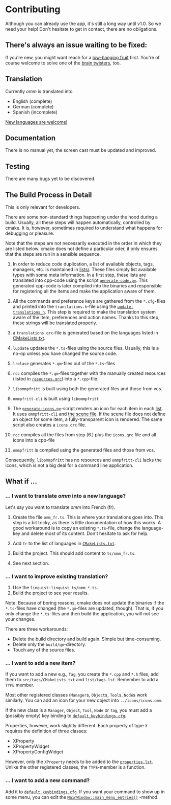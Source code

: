 # Contributing
Although you can already use the app, it's still a long way until v1.0.
So we need your help!
Don't hesitate to get in contact, there are no obligations.

## There's always an issue waiting to be fixed:
If you're new, you might want reach for a [low-hanging fruit](https://github.com/pasbi/ommpfritt/labels/good%20first%20issue)
first.
You're of course welcome to solve one of the [brain twisters](https://github.com/pasbi/ommpfritt/issues), too.

## Translation
Currently *omm* is translated into
-   English (complete)
-   German (complete)
-   Spanish (incomplete)

[New languages are welcome!](doc/translate.md)

## Documentation
There is no manual yet, the screen cast must be updated and improved.

## Testing
There are many bugs yet to be discovered.

## The Build Process in Detail
This is only relevant for developers.

There are some non-standard things happening under the hood during a build.
Usually, all these steps will happen automatically, controlled by cmake.
It is, however, sometimes required to understand what happens for debugging
or pleasure.

Note that the steps are not necessarily executed in the order in which they
are listed below.
cmake does not define a particular oder, it only ensures that the steps are run
in a sensible sequence.

1.   In order to reduce code duplication, a list of available objects, tags,
managers, etc. is maintained in [lists/](../lists).
These files simply list available types with some meta information.
In a first step, these lists are translated into cpp-code using the script
[`generate-code.py`](../build-scripts/generate-code.py).
This generated cpp-code is later compiled into the binaries and responsible
for registering all the items and make the application aware of them.

2.   All the commands and preference keys are gathered from the
`*.cfg`-files and printed into the `translations.h`-file using the
[`update-translations_h`](../build-scripts/update-translations_h.py).
This step is required to make the translation system aware of the item, 
preferences and action names.
Thanks to this step, these strings will be translated properly.

3.  a `translations.qrc`-file is generated based on the languages listed in
[CMakeLists.txt](../CMakeLists.txt).

4.  `lupdate` updates the `*.ts`-files using the source files.
Usually, this is a no-op unless you have changed the source code.

5.  `lrelase` generates `*.qm`-files out of the `*.ts`-files

6.  `rcc` compiles the `*.qm`-files together with the manually created
resources (listed in [`resources.qrc`](../resources.qrc)) into a `*.cpp`-file.

7.  `libommpfritt` is built using both the generated files and those from vcs.

8.  `ommpfritt-cli` is built using `libommpfritt`

9.  The [`generate-icons.py`](../build-scripts/generate-icons.py)-script
renders an icon for each item in each [list](../lists).
It uses `ommpfritt-cli` and [the scene file](../icons/icons.omm).
If the scene file does not define an object for some item, a fully-transparent
icon is rendered.
The same script also creates a `icons.qrc` file.

10. `rcc` compiles all the files from step (6.) plus the `icons.qrc` file and
all icons into a cpp-file

11. `ommpfritt` is compiled using the generated files and those from vcs.

Consequently, `libommpfritt` has no resources and `ommpfritt-cli` lacks the
icons, which is not a big deal for a command line application.


## What if ...

### ... I want to translate *omm* into a new language?
Let's say you want to translate *omm* into French (fr).

1.  Create the file `omm_fr.ts`. This is where your translations goes into.
This step is a bit tricky, as there is little documentation of how this works.
A good workaround is to copy an existing `*.ts`-file, change the language-key
and delete most of its content.
Don't hesitate to ask for help.

2.  Add `fr` to the list of languages in [`CMakeLists.txt`](../CMakeLists.txt).

3.  Build the project.
This should add content to `ts/omm_fr.ts`.

4. See next section.

### ... I want to improve existing translation?

1.  Use the `linguist`: `linguist ts/omm_*.ts`.
2.  Build the project to see your results.

Note: Because of boring reasons, cmake does not update the binaries if the 
`*.ts`-files have changed (the `*.qm`-files are updated, though).
That is, if you only change the `*.ts`-files and then build the application,
you will not see your changes.

There are three workarounds:
-   Delete the build directory and build again. Simple but time-consuming.
-   Delete only the `build/qm`-directory.
-   Touch any of the source files.

### ... I want to add a new item?

If you want to add a new e.g., `Tag`, you create the `*.cpp` and `*.h` files,
add them to `src/tags/CMakeLists.txt` and `list/tags.lst`.
Remember to add a `TYPE` member.

Most other registered classes (`Manager`s, `Object`s, `Tool`s, `Node`s work
similarly.
You can add an icon for your new object into `../icons/icons.omm`.

If the new class is a `Manager`, `Object`, `Tool`, `Node` or `Tag`,
you must add a (possibly empty) key binding to
[`default_keybindings.cfg`](../keybindings/default_keybindings.cfg).

Properties, however, work slightly different.
Each property of type `X` requires the definition of three classes:

-   XProperty
-   XPropertyWidget
-   XPropertyConfigWidget

However, only the `XProperty` needs to be added to the
[`properties.lst`](../lists/properties.lst).
Unlike the other registered classes, the `TYPE`-member is a function.

### ... I want to add a new command?

Add it to [`default_keybindings.cfg`](../keybindings/default_keybindings.cfg).
If you want your command to show up in some menu, you can edit the
[`MainWindow::main_menu_entries()`](../src/mainwindow/mainwindow.cpp)
-method.

